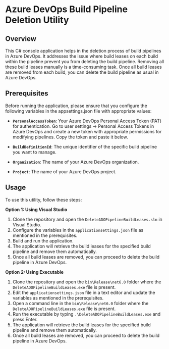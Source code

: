 # Azure DevOps Build Pipeline Deletion Utility

## Overview

This C# console application helps in the deletion process of build pipelines in Azure DevOps. It addresses the issue where build leases on each build within the pipeline prevent you from deleting the build pipeline. Removing all these build leases manually is a time-consuming task. 
Once all build leases are removed from each build, you can delete the build pipeline as usual in Azure DevOps.

## Prerequisites

Before running the application, please ensure that you configure the following variables in the appsettings.json file with appropriate values:

- **`PersonalAccessToken`**: Your Azure DevOps Personal Access Token (PAT) for authentication. Go to user settings -> Personal Access Tokens in Azure DevOps and create a new token with appropriate permissions for modifying pipelines. Copy the token and paste it below.

- **`BuildDefinitionId`**: The unique identifier of the specific build pipeline you want to manage.

- **`Organization`**: The name of your Azure DevOps organization.

- **`Project`**: The name of your Azure DevOps project.

## Usage

To use this utility, follow these steps:

**Option 1: Using Visual Studio**

1. Clone the repository and open the `DeleteADOPipelineBuildLeases.sln` in Visual Studio.
2. Configure the variables in the `applicationsettings.json` file as mentioned in the prerequisites.
3. Build and run the application.
4. The application will retrieve the build leases for the specified build pipeline and remove them automatically.
5. Once all build leases are removed, you can proceed to delete the build pipeline in Azure DevOps.

**Option 2: Using Executable**

1. Clone the repository and open the `bin\Release\net6.0` folder where the `DeleteADOPipelineBuildLeases.exe` file is present.
2. Edit the `applicationsettings.json` file in a text editor and update the variables as mentioned in the prerequisites.
3. Open a command line in the `bin\Release\net6.0` folder where the `DeleteADOPipelineBuildLeases.exe` file is present.
4. Run the executable by typing `.\DeleteADOPipelineBuildLeases.exe` and press Enter.
5. The application will retrieve the build leases for the specified build pipeline and remove them automatically.
6. Once all build leases are removed, you can proceed to delete the build pipeline in Azure DevOps.
